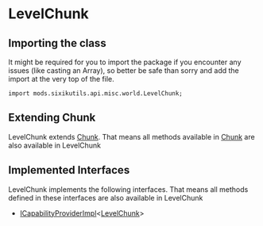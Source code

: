 # LevelChunk

## Importing the class

It might be required for you to import the package if you encounter any issues (like casting an Array), so better be safe than sorry and add the import at the very top of the file.
```zenscript
import mods.sixikutils.api.misc.world.LevelChunk;
```


## Extending Chunk

LevelChunk extends [Chunk](/mods/sixikutils/utils/world/Chunk). That means all methods available in [Chunk](/mods/sixikutils/utils/world/Chunk) are also available in LevelChunk

## Implemented Interfaces
LevelChunk implements the following interfaces. That means all methods defined in these interfaces are also available in LevelChunk

- [ICapabilityProviderImpl](/forge/api/capability/ICapabilityProviderImpl)&lt;[LevelChunk](/mods/sixikutils/utils/world/LevelChunk)&gt;

